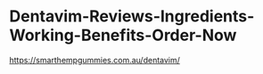 # Dentavim-Reviews-Ingredients-Working-Benefits-Order-Now
https://smarthempgummies.com.au/dentavim/
